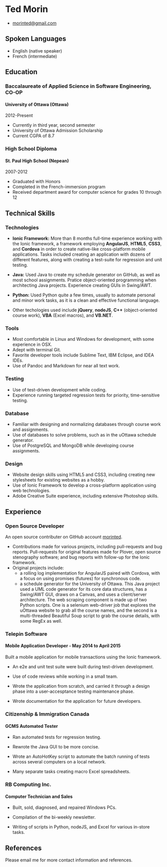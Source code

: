 # Ted Morin

 * <morinted@gmail.com>

## Spoken Languages
- English (native speaker)
- French (intermediate)

## Education

### Baccalaureate of Applied Science in Software Engineering, CO-OP

#### University of Ottawa (Ottawa)

<span class="date">
2012-Present
</span>

- Currently in third year, second semester
- University of Ottawa Admission Scholarship
- Current CGPA of 8.7
 
### High School Diploma

#### St. Paul High School (Nepean)

<span class="date">
2007-2012
</span>

- Graduated with Honors
- Completed in the French-immersion program
- Received department award for computer science for grades 10 through 12

## Technical Skills

### Technologies

- **Ionic Framework:** More than 8 months full-time experience working with the
Ionic framework, a framework employing **AngularJS**, **HTML5**, **CSS3**, and
**Cordova** in order to create native-like cross-platform mobile applications.
Tasks included creating an application with dozens of different features, along
with creating a test-suite for regression and unit testing. 

- **Java:** Used Java to create my schedule generator on GitHub, as well as
most school assignments. Pratice object-oriented programming when architecting
Java projects. Experience creating GUIs in Swing/AWT. 

- **Python:** Used Python quite a few times, usually to automate personal and
minor work tasks, as it is a clean and effective functional language.

- Other techologies used include **jQuery**, **nodeJS**, **C++**
(object-oriented course work), **VBA** (Excel macros),
and **VB.NET**.

### Tools

- Most comfortable in Linux and Windows for development, with some experience
in OSX.
- Adept with terminal Git.
- Favorite developer tools include Sublime Text, IBM Eclipse, and IDEA IDEs.
- Use of Pandoc and Markdown for near all text work.

### Testing

- Use of test-driven development while coding.
- Experience running targeted regression tests for priority, time-sensitive
  testing.

### Database

- Familiar with designing and normalizing databases through course work and assignments.
- Use of databases to solve problems, such as in the uOttawa schedule generator.
- Use of PostgreSQL and MongoDB while developing course assignments.

### Design

- Website design skills using HTML5 and CSS3, including creating new stylesheets for existing websites as a hobby.
- Use of Ionic Framework to develop a cross-platform application using web technologies.
- Adobe Creative Suite experience, including extensive Photoshop skills.

## Experience

### Open Source Developer

An open source contributer on GitHub account
[morinted](https://github.com/morinted).

- Contributions made for various projects, including pull-requests and bug reports. Pull-requests for original features made for Plover, open source stenography software; and bug reports with follow-up for the Ionic framework.
- Original projects include:
    * a rolling log implementation for AngularJS paired with Cordova, with a focus on using promises (futures) for synchronous code.
    * a schedule generator for the University of Ottawa. This Java project used a UML code generator for its core data structures, has a Swing/AWT GUI, draws on a Canvas, and uses a client/server architecture. The web scraping component is made up of two Python scripts. One is a selenium web-driver job that explores the uOttawa website to grab all the course names, and the second is a multi-threaded Beautiful Soup script to grab the course details, with some RegEx as well.

### Telepin Software

#### Mobile Application Developer - May 2014 to April 2015

Built a mobile application for mobile transactions using the Ionic framework.
 
* An e2e and unit test suite were built during test-driven development.
 
* Use of code reviews while working in a small team.

* Wrote the application from scratch, and carried it through a design phase into
a user-accesptance testing maintenance phase.

* Wrote documentation for the application for future developers.

### Citizenship & Immigration Canada

#### GCMS Automated Tester
 
* Ran automated tests for regression testing.

* Rewrote the Java GUI to be more concise.

* Wrote an AutoHotKey script to automate the batch running of tests across
several computers on a local network.

* Many separate tasks creating macro Excel spreadsheets.

### RB Computing Inc.

#### Computer Technician and Sales
 
* Built, sold, diagnosed, and repaired Windows PCs.

* Compilation of the bi-weekly newsletter.

* Writing of scripts in Python, nodeJS, and Excel for various in-store tasks.

## References

Please email me for more contact information and references.